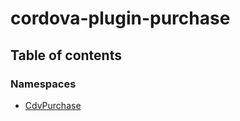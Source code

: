 # cordova-plugin-purchase

## Table of contents

### Namespaces

- [CdvPurchase](modules/CdvPurchase.md)
